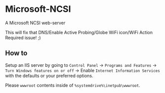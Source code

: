 # Microsoft-NCSI
A Microsoft NCSI web-server

This will fix that DNS/Enable Active Probing/Globe WiFi icon/WiFi Action Required issue!  ;)

## How to
Setup an IIS server by going to `Control Panel` -> `Programs and Features` -> `Turn Windows features on or off` -> Enable `Internet Information Services` with the defaults or your preferred options.

Please `wwwroot` contents inside of `%systemdrive%\inetpub\wwwroot`.
